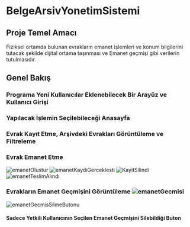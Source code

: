 # BelgeArsivYonetimSistemi

## Proje Temel Amacı
Fiziksel ortamda bulunan evrakların emanet işlemleri ve konum bilgilerini tutacak şekilde dijital ortama taşınması ve
Emanet geçmişi gibi verilerin tutulmasıdır.


## Genel Bakış
### Programa Yeni Kullanıcılar Eklenebilecek Bir Arayüz ve Kullanıcı Girişi 







### Yapılacak İşlemin Seçilebileceği Anasayfa 





### Evrak Kayıt Etme, Arşivdeki Evrakları Görüntüleme ve Filtreleme





### Evrak Emanet Etme 

![emanetOlustur](https://github.com/yaseminyucel/BelgeArsivYonetimSistemi/assets/109875607/9751fc10-a482-4239-926d-4c79c87ca66e)
![emanetKaydıGerceklesti](https://github.com/yaseminyucel/BelgeArsivYonetimSistemi/assets/109875607/557db171-8a17-4aca-a396-617e3495526a)
![KayitSilindi](https://github.com/yaseminyucel/BelgeArsivYonetimSistemi/assets/109875607/cbb6da56-1f60-4749-9f41-b1bcf57a527c)
![emanetTeslimAlındı](https://github.com/yaseminyucel/BelgeArsivYonetimSistemi/assets/109875607/f8dbf114-2641-4d47-b92a-24e5ab357e78)


### Evrakların Emanet Geçmişini Görüntüleme ![emanetGecmisi](https://github.com/yaseminyucel/BelgeArsivYonetimSistemi/assets/109875607/150c4cc7-d868-4112-8178-518366644e2a)
![emanetGecmisSilmeButonu](https://github.com/yaseminyucel/BelgeArsivYonetimSistemi/assets/109875607/3b2a1310-091f-417d-b0d3-535badfa137a)

#### Sadece Yetkili Kullanıcının Seçilen Emanet Geçmişini Silebildiği Buton





